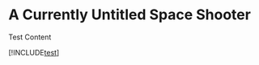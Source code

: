 <h1>A Currently Untitled Space Shooter</h1>
Test Content

[!INCLUDE[test](posts/2019-08-03-hello-world)]
<!--stackedit_data:
eyJoaXN0b3J5IjpbLTEyMDI4NjE1MDcsLTI0NTMyMjk0NCw0Mz
EyODEwMDIsLTYwMjYxMjcwN119
-->